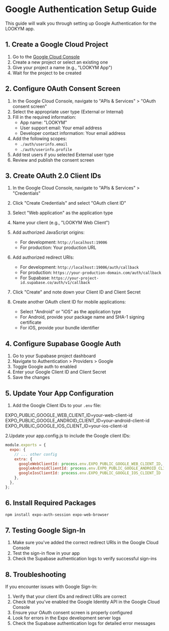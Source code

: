 # Google Authentication Setup Guide

This guide will walk you through setting up Google Authentication for the LOOKYM app.

## 1. Create a Google Cloud Project

1. Go to the [Google Cloud Console](https://console.cloud.google.com/)
2. Create a new project or select an existing one
3. Give your project a name (e.g., "LOOKYM App")
4. Wait for the project to be created

## 2. Configure OAuth Consent Screen

1. In the Google Cloud Console, navigate to "APIs & Services" > "OAuth consent screen"
2. Select the appropriate user type (External or Internal)
3. Fill in the required information:
   - App name: "LOOKYM"
   - User support email: Your email address
   - Developer contact information: Your email address
4. Add the following scopes:
   - `./auth/userinfo.email`
   - `./auth/userinfo.profile`
5. Add test users if you selected External user type
6. Review and publish the consent screen

## 3. Create OAuth 2.0 Client IDs

1. In the Google Cloud Console, navigate to "APIs & Services" > "Credentials"
2. Click "Create Credentials" and select "OAuth client ID"
3. Select "Web application" as the application type
4. Name your client (e.g., "LOOKYM Web Client")
5. Add authorized JavaScript origins:
   - For development: `http://localhost:19006`
   - For production: Your production URL
6. Add authorized redirect URIs:
   - For development: `http://localhost:19006/auth/callback`
   - For production: `https://your-production-domain.com/auth/callback`
   - For Supabase: `https://your-project-id.supabase.co/auth/v1/callback`
7. Click "Create" and note down your Client ID and Client Secret

8. Create another OAuth client ID for mobile applications:
   - Select "Android" or "iOS" as the application type
   - For Android, provide your package name and SHA-1 signing certificate
   - For iOS, provide your bundle identifier

## 4. Configure Supabase Google Auth

1. Go to your Supabase project dashboard
2. Navigate to Authentication > Providers > Google
3. Toggle Google auth to enabled
4. Enter your Google Client ID and Client Secret
5. Save the changes

## 5. Update Your App Configuration

1. Add the Google Client IDs to your `.env` file:

EXPO_PUBLIC_GOOGLE_WEB_CLIENT_ID=your-web-client-id
EXPO_PUBLIC_GOOGLE_ANDROID_CLIENT_ID=your-android-client-id
EXPO_PUBLIC_GOOGLE_IOS_CLIENT_ID=your-ios-client-id

2.Update your app.config.js to include the Google client IDs:

```javascript
module.exports = {
  expo: {
    // ... other config
    extra: {
      googleWebClientId: process.env.EXPO_PUBLIC_GOOGLE_WEB_CLIENT_ID,
      googleAndroidClientId: process.env.EXPO_PUBLIC_GOOGLE_ANDROID_CLIENT_ID,
      googleIosClientId: process.env.EXPO_PUBLIC_GOOGLE_IOS_CLIENT_ID
    },
  },
};
```

## 6. Install Required Packages

```bash
npm install expo-auth-session expo-web-browser
```

## 7. Testing Google Sign-In

1. Make sure you've added the correct redirect URIs in the Google Cloud Console
2. Test the sign-in flow in your app
3. Check the Supabase authentication logs to verify successful sign-ins

## 8. Troubleshooting

If you encounter issues with Google Sign-In:

1. Verify that your client IDs and redirect URIs are correct
2. Check that you've enabled the Google Identity API in the Google Cloud Console
3. Ensure your OAuth consent screen is properly configured
4. Look for errors in the Expo development server logs
5. Check the Supabase authentication logs for detailed error messages
